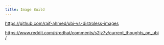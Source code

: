 ```yaml
---
title: Image Build
---
```

https://github.com/raif-ahmed/ubi-vs-distroless-images

https://www.reddit.com/r/redhat/comments/s2jz7y/current_thoughts_on_ubi/